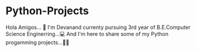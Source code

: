 # Python-Projects

Hola Amigos... 👋 
I'm Devanand currenty pursuing 3rd year of B.E.Computer Science Enginerring...💻
And I'm here to share some of my Python progamming projects...🐱‍👤

